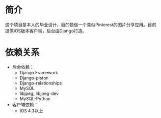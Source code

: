 # 简介
这个项目是本人的毕业设计，目的是做一个类似Pinterest的图片分享应用。目前提供iOS版本客户端，后台由Django打造。
# 依赖关系
* 后台依赖：
    - Django Framework
    - Django-piston
    - Django-relationships
    - MySQL
    - libjpeg, libjpeg-dev
    - MySQL-Python
* 客户端依赖：
    - iOS 4.3以上
